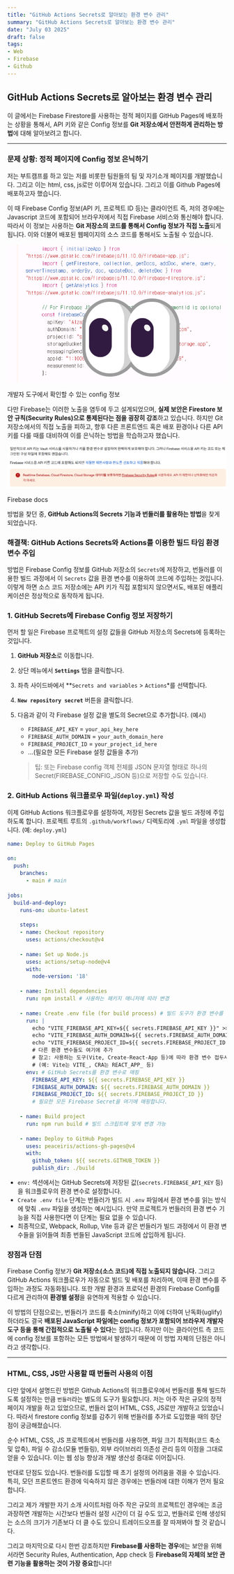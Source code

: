 ```yaml
---
title: "GitHub Actions Secrets로 알아보는 환경 변수 관리"
summary: "GitHub Actions Secrets로 알아보는 환경 변수 관리"
date: "July 03 2025"
draft: false
tags:
- Web
- Firebase
- Github
---
```


## GitHub Actions Secrets로 알아보는 환경 변수 관리

이 글에서는 Firebase Firestore를 사용하는 정적 페이지를 GitHub Pages에 배포하는 상황을 통해서, API 키와 같은 Config 정보를 **Git 저장소에서 안전하게 관리하는 방법**에 대해 알아보려고 합니다. 

---

### 문제 상황: 정적 페이지에 Config 정보 은닉하기

저는 부트캠프를 하고 있는 저를 비롯한 팀원들의 팀 및 자기소개 페이지를 개발했습니다. 그리고 이는 html, css, js로만 이루어져 있습니다. 그리고 이를 Github Pages에 배포하고자 했습니다.

이 때 Firebase Config 정보(API 키, 프로젝트 ID 등)는 클라이언트 즉, 저의 경우에는 Javascript 코드에 포함되어 브라우저에서 직접 Firebase 서비스와 통신해야 합니다. 따라서 이 정보는 사용하는 **Git 저장소의 코드를 통해서 Config 정보가 직접 노출**되게 됩니다. 이와 더불어 배포된 웹페이지의 소스 코드를 통해서도 노출될 수 있습니다.

![개발자 도구에서 확인할 수 있는 config 정보](image.png)

개발자 도구에서 확인할 수 있는 config 정보

다만 Firebase는 이러한 노출을 염두에 두고 설계되었으며, **실제 보안은 Firestore 보안 규칙(Security Rules)으로 통제된다는 점을 굉장히 강조**하고 있습니다.  하지만 Git 저장소에서의 직접 노출을 피하고, 향후 다른 프론트엔드 혹은 배포 환경이나 다른 API 키를 다룰 때를 대비하여 이를 은닉하는 방법을 학습하고자 했습니다.

![Firebase docs](image%201.png)

Firebase docs

방법을 찾던 중, **GitHub Actions의 Secrets 기능과 번들러를 활용하는 방법**을 찾게 되었습니다.

### 해결책: GitHub Actions Secrets와 Actions를 이용한 빌드 타임 환경 변수 주입

방법은 Firebase Config 정보를 GitHub 저장소의 `Secrets`에 저장하고, 번들러를 이용한 빌드 과정에서 이 `Secrets` 값을 환경 변수를 이용하여 코드에 주입하는 것입니다. 이렇게 하면 소스 코드 저장소에는 API 키가 직접 포함되지 않으면서도, 배포된 애플리케이션은 정상적으로 동작하게 됩니다.

### 1. GitHub Secrets에 Firebase Config 정보 저장하기

먼저 할 일은 Firebase 프로젝트의 설정 값들을 GitHub 저장소의 Secrets에 등록하는 것입니다.

1. **GitHub 저장소**로 이동합니다.
2. 상단 메뉴에서 **`Settings`** 탭을 클릭합니다.
3. 좌측 사이드바에서 **`Secrets and variables` > `Actions`*를 선택합니다.
4. **`New repository secret`** 버튼을 클릭합니다.
5. 다음과 같이 각 Firebase 설정 값을 별도의 Secret으로 추가합니다. (예시)
    - `FIREBASE_API_KEY` = `your_api_key_here`
    - `FIREBASE_AUTH_DOMAIN` = `your_auth_domain_here`
    - `FIREBASE_PROJECT_ID` = `your_project_id_here`
    - ...(필요한 모든 Firebase 설정 값들을 추가)
    
    > 팁: 또는 Firebase config 객체 전체를 JSON 문자열 형태로 하나의 Secret(FIREBASE_CONFIG_JSON 등)으로 저장할 수도 있습니다.
    > 

### 2. GitHub Actions 워크플로우 파일(`deploy.yml`) 작성

이제 GitHub Actions 워크플로우를 설정하여, 저장된 Secrets 값을 빌드 과정에 주입하도록 합니다. 프로젝트 루트의 `.github/workflows/` 디렉토리에 `.yml` 파일을 생성합니다. (예: `deploy.yml`)

```yaml
name: Deploy to GitHub Pages

on:
  push:
    branches:
      - main # main

jobs:
  build-and-deploy:
    runs-on: ubuntu-latest

    steps:
    - name: Checkout repository
      uses: actions/checkout@v4

    - name: Set up Node.js
      uses: actions/setup-node@v4
      with:
        node-version: '18'

    - name: Install dependencies
      run: npm install # 사용하는 패키지 매니저에 따라 변경

    - name: Create .env file (for build process) # 빌드 도구가 환경 변수를 읽도록 .env 파일 생성
      run: |
        echo "VITE_FIREBASE_API_KEY=${{ secrets.FIREBASE_API_KEY }}" >> .env
        echo "VITE_FIREBASE_AUTH_DOMAIN=${{ secrets.FIREBASE_AUTH_DOMAIN }}" >> .env
        echo "VITE_FIREBASE_PROJECT_ID=${{ secrets.FIREBASE_PROJECT_ID }}" >> .env
        # 다른 환경 변수들도 여기에 추가
        # 참고: 사용하는 도구(Vite, Create-React-App 등)에 따라 환경 변수 접두사가 다를 수 있습니다.
        # (예: Vite는 VITE_, CRA는 REACT_APP_ 등)
      env: # GitHub Secrets를 환경 변수로 매핑
        FIREBASE_API_KEY: ${{ secrets.FIREBASE_API_KEY }}
        FIREBASE_AUTH_DOMAIN: ${{ secrets.FIREBASE_AUTH_DOMAIN }}
        FIREBASE_PROJECT_ID: ${{ secrets.FIREBASE_PROJECT_ID }}
        # 필요한 모든 Firebase Secret을 여기에 매핑합니다.

    - name: Build project
      run: npm run build # 빌드 스크립트에 맞게 변경 가능

    - name: Deploy to GitHub Pages 
      uses: peaceiris/actions-gh-pages@v4
      with:
        github_token: ${{ secrets.GITHUB_TOKEN }}
        publish_dir: ./build
```

- `env:` 섹션에서는 GitHub Secrets에 저장된 값(`secrets.FIREBASE_API_KEY` 등)을 워크플로우의 환경 변수로 설정합니다.
- `Create .env file` 단계는 번들러가 빌드 시 `.env` 파일에서 환경 변수를 읽는 방식에 맞춰 `.env` 파일을 생성하는 예시입니다. 만약 프로젝트가 번들러의 환경 변수 기능을 직접 사용한다면 이 단계는 필요 없을 수 있습니다.
- 최종적으로, Webpack, Rollup, Vite 등과 같은 번들러가 빌드 과정에서 이 환경 변수들을 읽어들여 최종 번들된 JavaScript 코드에 삽입하게 됩니다.

### 장점과 단점

Firebase Config 정보가 **Git 저장소(소스 코드)에 직접 노출되지 않습니다.** 그리고 GitHub Actions 워크플로우가 자동으로 빌드 및 배포를 처리하며, 이때 환경 변수를 주입하는 과정도 자동화됩니다. 또한 개발 환경과 프로덕션 환경의 Firebase Config를 다르게 관리하여 **환경별 설정**을 유연하게 적용할 수 있습니다.

이 방법의 단점으로는, 번들러가 코드를 축소(minify)하고 이에 더하여 난독화(uglify)하더라도 결국 **배포된 JavaScript 파일에는 config 정보가 포함되어 브라우저 개발자 도구 등을 통해 간접적으로 노출될 수 있다**는 점입니다. 하지만 이는 클라이언트 측 코드에 config 정보를 포함하는 모든 방법에서 발생하기 때문에 이 방법 자체의 단점은 아니라고 생각합니다.

---

### HTML, CSS, JS만 사용할 때 번들러 사용의 이점

다만 앞에서 설명드린 방법은 Github Actions의 워크플로우에서 번들러를 통해 빌드하도록 설정하는 만큼 `번들러`라는 별도의 도구가 필요합니다. 저는 아주 작은 규모의 정적 페이지 개발을 하고 있었으므로, 번들러 없이 HTML, CSS, JS로만 개발하고 있었습니다. 따라서 firestore config 정보를 감추기 위해 번들러를 추가로 도입했을 때의 장단점이 궁금해졌습니다.

순수 HTML, CSS, JS 프로젝트에서 번들러를 사용하면, 파일 크기 최적화(코드 축소 및 압축), 파일 수 감소(모듈 번들링), 외부 라이브러리 의존성 관리 등의 이점을 그대로 얻을 수 있습니다. 이는 웹 성능 향상과 개발 생산성 증대로 이어집니다.

반대로 단점도 있습니다. 번들러를 도입할 때 초기 설정의 어려움을 겪을 수 있습니다. 특히,  모던 프론트엔드 환경에 익숙하지 않은 경우에는 번들러에 대한 이해가 먼저 필요합니다.

그리고 제가 개발한 자기 소개 사이트처럼 아주 작은 규모의 프로젝트인 경우에는 조금 과장하면 개발하는 시간보다 번들러 설정 시간이 더 길 수도 있고, 번들러로 인해 생성되는 소스의 크기가 기존보다 더 클 수도 있으니 트레이드오프를 잘 따져봐야 할 것 같습니다.

그리고 마지막으로 다시 한번 강조하지만 **Firebase를 사용하는 경우**에는 보안을 위해서라면 Security Rules, Authentication, App check 등 **Firebase의 자체의 보안 관련 기능을 활용하는 것이 가장 중요**합니다!